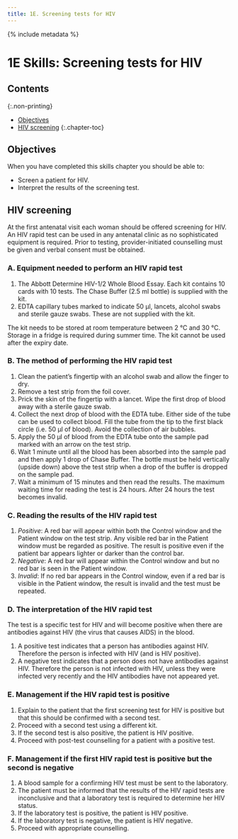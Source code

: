 ```yaml
---
title: 1E. Screening tests for HIV
---
```


{% include metadata %}

# **1E** Skills: Screening tests for HIV

## Contents
{:.non-printing}

*   [Objectives](#objectives)
*   [HIV screening](#hiv-screening)
{:.chapter-toc}

## Objectives

When you have completed this skills chapter you should be able to:

*   Screen a patient for HIV.
*   Interpret the results of the screening test.

## HIV screening

At the first antenatal visit each woman should be offered screening for HIV. An HIV rapid test can be used in any antenatal clinic as no sophisticated equipment is required. Prior to testing, provider-initiated counselling must be given and verbal consent must be obtained.

### A. Equipment needed to perform an HIV rapid test

1.  The Abbott Determine HIV-1/2 Whole Blood Essay. Each kit contains 10 cards with 10 tests. The Chase Buffer (2.5 ml bottle) is supplied with the kit.
2.  EDTA capillary tubes marked to indicate 50 μl, lancets, alcohol swabs and sterile gauze swabs. These are not supplied with the kit.

The kit needs to be stored at room temperature between 2 °C and 30 °C. Storage in a fridge is required during summer time. The kit cannot be used after the expiry date.

### B. The method of performing the HIV rapid test

1.  Clean the patient’s fingertip with an alcohol swab and allow the finger to dry.
2.  Remove a test strip from the foil cover.
3.  Prick the skin of the fingertip with a lancet. Wipe the first drop of blood away with a sterile gauze swab.
4.  Collect the next drop of blood with the EDTA tube. Either side of the tube can be used to collect blood. Fill the tube from the tip to the first black circle (i.e. 50 μl of blood). Avoid the collection of air bubbles.
5.  Apply the 50 μl of blood from the EDTA tube onto the sample pad marked with an arrow on the test strip.
6.  Wait 1 minute until all the blood has been absorbed into the sample pad and then apply 1 drop of Chase Buffer. The bottle must be held vertically (upside down) above the test strip when a drop of the buffer is dropped on the sample pad.
7.  Wait a minimum of 15 minutes and then read the results. The maximum waiting time for reading the test is 24 hours. After 24 hours the test becomes invalid.

### C. Reading the results of the HIV rapid test

1.  *Positive*: A red bar will appear within both the Control window and the Patient window on the test strip. Any visible red bar in the Patient window must be regarded as positive. The result is positive even if the patient bar appears lighter or darker than the control bar.
2.  *Negative*: A red bar will appear within the Control window and but no red bar is seen in the Patient window.
3.  *Invalid*: If no red bar appears in the Control window, even if a red bar is visible in the Patient window, the result is invalid and the test must be repeated.

### D. The interpretation of the HIV rapid test

The test is a specific test for HIV and will become positive when there are antibodies against HIV (the virus that causes AIDS) in the blood.

1.  A positive test indicates that a person has antibodies against HIV. Therefore the person is infected with HIV (and is HIV positive).
2.  A negative test indicates that a person does not have antibodies against HIV. Therefore the person is not infected with HIV, unless they were infected very recently and the HIV antibodies have not appeared yet.

### E. Management if the HIV rapid test is positive

1.  Explain to the patient that the first screening test for HIV is positive but that this should be confirmed with a second test.
2.  Proceed with a second test using a different kit.
3.  If the second test is also positive, the patient is HIV positive.
4.  Proceed with post-test counselling for a patient with a positive test.

### F. Management if the first HIV rapid test is positive but the second is negative

1.  A blood sample for a confirming HIV test must be sent to the laboratory.
2.  The patient must be informed that the results of the HIV rapid tests are inconclusive and that a laboratory test is required to determine her HIV status.
3.  If the laboratory test is positive, the patient is HIV positive.
4.  If the laboratory test is negative, the patient is HIV negative.
5.  Proceed with appropriate counselling.
